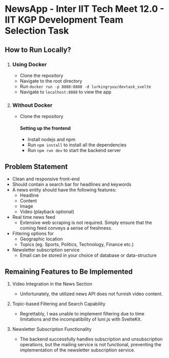 # NewsApp - Inter IIT Tech Meet 12.0 - IIT KGP Development Team Selection Task

## How to Run Locally?

1. ### Using Docker

   - Clone the repository
   - Navigate to the root directory
   - Run `docker run -p 8888:8888 -d lurkingryuu/devtask_svelte`
   - Navigate to `localhost:8888` to view the app

2. ### Without Docker

   - Clone the repository

     #### Setting up the frontend

     - Install nodejs and npm
     - Run `npm install` to install all the dependencies
     - Run `npm run dev` to start the backend server

## Problem Statement

- Clean and responsive front-end
- Should contain a search bar for headlines and keywords
- A news entity should have the following features:
  - Headline
  - Content
  - Image
  - Video (playback optional)
- Real time news feed
  - Extensive web scraping is not required. Simply ensure that the coming feed conveys a sense of freshness.
- Filtering options for
  - Geographic location
  - Topics (eg. Sports, Politics, Technology, Finance etc.)
- Newsletter subscription service
  - Email can be stored in your choice of database or data-structure

## Remaining Features to Be Implemented

1. Video Integration in the News Section

   - Unfortunately, the utilized news API does not furnish video content.

2. Topic-based Filtering and Search Capability

   - Regrettably, I was unable to implement filtering due to time limitations and the incompatibility of lunr.js with SvelteKit.

3. Newsletter Subscription Functionality
   - The backend successfully handles subscription and unsubscription operations, but the mailing service is not functional, preventing the implementation of the newsletter subscription service.
